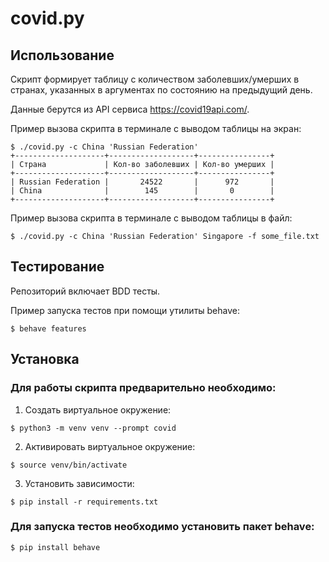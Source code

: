 # covid.py

## Использование
Скрипт формирует таблицу с количеством заболевших/умерших в странах, указанных в аргументах по состоянию на предыдущий день.

Данные берутся из API сервиса https://covid19api.com/.

Пример вызова скрипта в терминале с выводом таблицы на экран: 

```
$ ./covid.py -c China 'Russian Federation'
+--------------------+-------------------+----------------+
| Страна             | Кол-во заболевших | Кол-во умерших |
+--------------------+-------------------+----------------+
| Russian Federation |       24522       |      972       |
| China              |        145        |       0        |
+--------------------+-------------------+----------------+
```


Пример вызова скрипта в терминале с выводом таблицы в файл: 

```
$ ./covid.py -c China 'Russian Federation' Singapore -f some_file.txt
```

## Тестирование

Репозиторий включает BDD тесты.

Пример запуска тестов при помощи утилиты behave:
```
$ behave features
```

## Установка
### Для работы скрипта предварительно необходимо:
1) Создать виртуальное окружение:
```
$ python3 -m venv venv --prompt covid
```
2) Активировать виртуальное окружение:
```
$ source venv/bin/activate
```
3) Установить зависимости:
```
$ pip install -r requirements.txt
```

### Для запуска тестов необходимо установить пакет behave:
```
$ pip install behave
```